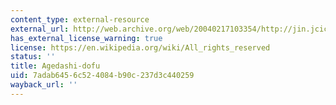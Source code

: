 ```yaml
---
content_type: external-resource
external_url: http://web.archive.org/web/20040217103354/http://jin.jcic.or.jp/nipponia/nipponia13/bon.html
has_external_license_warning: true
license: https://en.wikipedia.org/wiki/All_rights_reserved
status: ''
title: Agedashi-dofu
uid: 7adab645-6c52-4084-b90c-237d3c440259
wayback_url: ''
---
```

